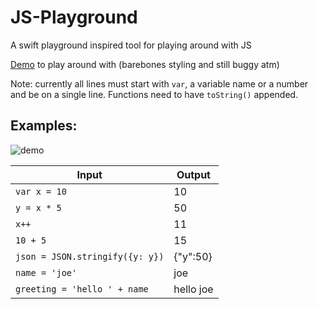 # JS-Playground
A swift playground inspired tool for playing around with JS  

[Demo](http://rossmackay.co/JS-Playground/) to play around with (barebones styling and still buggy atm)

Note: currently all lines must start with `var`, a variable name or a number and be on a single line. Functions need to have `toString()` appended.

## Examples:
![demo](https://cloud.githubusercontent.com/assets/2717635/7338316/4085acac-ec40-11e4-90f3-258d71db0feb.gif)

Input                            | Output
-------------------------------- | -------------
`var x = 10`                     | 10
`y = x * 5`                      | 50
`x++`                            | 11
`10 + 5`                         | 15
`json = JSON.stringify({y: y})`  | {"y":50}
`name = 'joe'`                   | joe
`greeting = 'hello ' + name`     | hello joe
